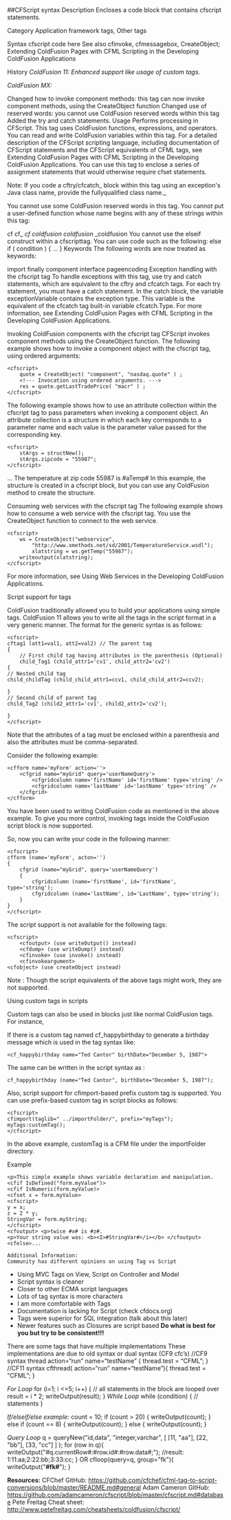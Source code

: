 ##CFScript syntax
Description
Encloses a code block that contains cfscript statements.

Category
Application framework tags, Other tags

Syntax
    <cfscript> 
        cfscript code here 
        </cfscript>
See also
cfinvoke, cfmessagebox, CreateObject; Extending ColdFusion Pages with CFML Scripting in the Developing ColdFusion Applications

History
_ColdFusion 11: Enhanced support like usage of custom tags._

_ColdFusion MX:_

Changed how to invoke component methods: this tag can now invoke component methods, using the CreateObject function
Changed use of reserved words: you cannot use ColdFusion reserved words within this tag
Added the try and catch statements.
Usage
Performs processing in CFScript. This tag uses ColdFusion functions, expressions, and operators. You can read and write ColdFusion variables within this tag. For a detailed description of the CFScript scripting language, including documentation of CFScript statements and the CFScript equivalents of CFML tags, see Extending ColdFusion Pages with CFML Scripting in the Developing ColdFusion Applications.
You can use this tag to enclose a series of assignment statements that would otherwise require cfset statements.

Note: If you code a cftry/cfcatch_ block within this tag using an exception's Java class name, provide the fullyqualified class name._

You cannot use some ColdFusion reserved words in this tag. You cannot put a user-defined function whose name begins with any of these strings within this tag:

cf
cf_
_cf
coldfusion
coldfusion_
_coldfusion
You cannot use the elseif construct within a cfscripttag. You can use code such as the following:
else if ( condition ) 
{ 
... 
}
Keywords
The following words are now treated as keywords:

import
finally
component
interface
pageencoding
Exception handling with the cfscript tag
To handle exceptions with this tag, use try and catch statements, which are equivalent to the cftry and cfcatch tags. For each try statement, you must have a catch statement. In the catch block, the variable exceptionVariable contains the exception type. This variable is the equivalent of the cfcatch tag built-in variable cfcatch.Type. For more information, see Extending ColdFusion Pages with CFML Scripting in the Developing ColdFusion Applications.

Invoking ColdFusion components with the cfscript tag
CFScript invokes component methods using the CreateObject function. The following example shows how to invoke a component object with the cfscript tag, using ordered arguments:

    <cfscript> 
        quote = CreateObject( "component", "nasdaq.quote" ) ; 
        <!--- Invocation using ordered arguments. --->
        res = quote.getLastTradePrice( "macr" ) ; 
    </cfscript>
The following example shows how to use an attribute collection within the cfscript tag to pass parameters when invoking a component object. An attribute collection is a structure in which each key corresponds to a parameter name and each value is the parameter value passed for the corresponding key.

    <cfscript> 
        stArgs = structNew(); 
        stArgs.zipcode = "55987"; 
    </cfscript> 
... 
    <cfinvoke
    webservice = "http://www.xmethods.net/sd/2001/TemperatureService.wsdl"
        method = "getTemp"
        argumentCollection = "#stArgs#"
        returnVariable = "aTemp" > 
        <cfoutput>The temperature at zip code 55987 is #aTemp#</cfoutput>
In this example, the structure is created in a cfscript block, but you can use any ColdFusion method to create the structure.

Consuming web services with the cfscript tag
The following example shows how to consume a web service with the cfscript tag. You use the CreateObject function to connect to the web service.

    <cfscript> 
        ws = CreateObject("webservice", 
            "http://www.xmethods.net/sd/2001/TemperatureService.wsdl"); 
            xlatstring = ws.getTemp("55987"); 
        writeoutput(xlatstring); 
    </cfscript>
For more information, see Using Web Services in the Developing ColdFusion Applications.

Script support for tags

ColdFusion traditionally allowed you to build your applications using simple tags. ColdFusion 11 allows you to write all the tags in the script format in a very generic manner. The format for the generic syntax is as follows:

    <cfscript>
    cftag1 (att1=val1, att2=val2) // The parent tag
    {
        // First child tag having attributes in the parenthesis (Optional)
        child_Tag1 (child_attr1='cv1', child_attr2='cv2')  
    {
    // Nested child tag
    child_childTag (child_child_attr1=ccv1, child_child_attr2=ccv2); 
 
    }
    // Second child of parent tag
    child_Tag2 (child2_attr1='cv1', child2_attr2='cv2');
 
    }
    </cfscript>
Note that the attributes of a tag must be enclosed within a parenthesis and also the attributes must be comma-separated.

Consider the following example:

    <cfform name='myForm' action=''>
        <cfgrid name="myGrid" query='userNameQuery'>
            <cfgridcolumn name='firstName' id='firstName' type='string' />
            <cfgridcolumn name='lastName' id='lastName' type='string' />
        </cfgrid>
    </cfform>
You have been used to writing ColdFusion code as mentioned in the above example. To give you more control, invoking tags inside the ColdFusion script block is now supported.

So, now you can write your code in the following manner:

    <cfscript>
    cfform (name='myForm', acton='')
    {
        cfgrid (name="myGrid", query='userNameQuery')
        {
            cfgridcolumn (name='firstName', id='firstName', type='string');
            cfgridcolumn (name='lastName', id='LastName', type='string');
        }
    }
    </cfscript>
The script support is not available for the following tags:

    <cfscript>
        <cfoutput> (use writeOutput() instead)
        <cfdump> (use writeDump() instead)
        <cfinvoke> (use invoke() instead)
        <cfinvokeargument>
    <cfobject> (use createObject instead)
Note : Though the script equivalents of the above tags might work, they are not supported.

Using custom tags in scripts

Custom tags can also be used  in <cfscript> blocks just like normal ColdFusion tags. For instance, 

If there is a custom tag named cf_happybirthday to generate a birthday message which is used in the tag syntax like:

    <cf_happybirthday name="Ted Cantor" birthDate="December 5, 1987">
The same can be written in the script syntax as : 

    cf_happybirthday (name="Ted Cantor", birthDate="December 5, 1987");
Also, script support for cfimport-based prefix custom tag is supported. You can use prefix-based custom tag in script blocks as follows:

    <cfscript>
    cfimport(taglib=" ../importFolder/", prefix="myTags");
    myTags:customTag();
    </cfscript>
In the above example, customTag is a CFM file under the importFolder directory.

Example

    <p>This simple example shows variable declaration and manipulation. 
    <cfif IsDefined("form.myValue")> 
    <cfif IsNumeric(form.myValue)> 
    <cfset x = form.myValue> 
    <cfscript> 
    y = x; 
    z = 2 * y; 
    StringVar = form.myString; 
    </cfscript> 
    <cfoutput> <p>twice #x# is #z#. 
    <p>Your string value was: <b><I>#StringVar#</i></b> </cfoutput> 
    <cfelse>...
    
    Additional Information:
    Community has different opinions on using Tag vs Script
* Using MVC Tags on View, Script on Controller and Model
* Script syntax is cleaner
* Closer to other ECMA script languages
* Lots of tag syntax is more characters
* I am more comfortable with Tags
* Documentation is lacking for Script (check cfdocs.org)
* Tags were superior for SQL integration (talk about this later)
* Newer features such as Closures are script based
<strong>Do what is best for you but try to be consistent!!!</strong>

There are some tags that have multiple implementations
These implementations are due to old syntax or dual syntax (CF9 cfc’s)
    <cfscript> 
    //CF9 syntax
    thread action=“run” name=“testName” {
	   thread.test = “CFML”;
    }
       //CF11 syntax
       cfthread( action=“run” name=“testName”){
	   thread.test = “CFML”;
    }
    <cfscript>
    
_For Loop_
    for (i=1; i <=5; i++) {
        // all statements in the block are looped over
        result = i * 2;
        writeOutput(result);
    }
_While Loop_
    while (condition) {
        // statements
    }

_If/elseif/else example:_
    <cfscript>
    count = 10; 
    if (count > 20) { 
        writeOutput(count); 
    } else if (count == 8) { 
        writeOutput(count); 
    } else { 
        writeOutput(count); 
    }
    </cfscript>
    
_Query Loop_
    q = queryNew("id,data", "integer,varchar", [  [11, "aa"], [22, "bb"], [33, "cc"]  ] );
    for (row in q){
      writeOutput("#q.currentRow#:#row.id#:#row.data#;"); 
      //result:   1:11:aa;2:22:bb;3:33:cc;
      }
OR
    cfloop(query=q, group="fk"){
        writeOutput("<strong>#fk#</strong>");
    }
    
<strong>Resources:</strong>
CFChef GitHub: https://github.com/cfchef/cfml-tag-to-script-conversions/blob/master/README.md#general
Adam Cameron GitHub: https://github.com/adamcameron/cfscript/blob/master/cfscript.md#database
Pete Freitag Cheat sheet: http://www.petefreitag.com/cheatsheets/coldfusion/cfscript/




